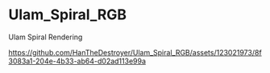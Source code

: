 # Ulam_Spiral_RGB
Ulam Spiral Rendering


https://github.com/HanTheDestroyer/Ulam_Spiral_RGB/assets/123021973/8f3083a1-204e-4b33-ab64-d02ad113e99a

